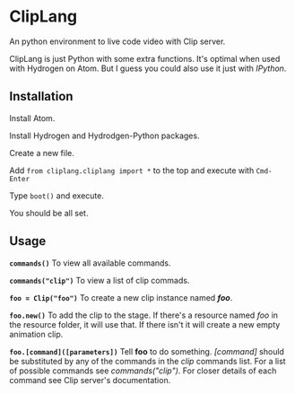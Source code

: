 # ClipLang

An python environment to live code video with Clip server.

ClipLang is just Python with some extra functions.  It's optimal when used with Hydrogen on Atom.  But I guess you could also use it just with *IPython*.

## Installation

Install Atom.

Install Hydrogen and Hydrodgen-Python packages.

Create a new file.

Add `from cliplang.cliplang import *` to the top and execute with `Cmd-Enter`

Type `boot()` and execute.

You should be all set.

## Usage


**`commands()`** To view all available commands.

**`commands("clip")`** To view a list of clip commads.

**`foo = Clip("foo")`** To create a new clip instance named ***foo***.

**`foo.new()`** To add the clip to the stage.  If there's a resource named *foo* in the resource folder, it will use that.  If there isn't it will create a new empty animation clip.

**`foo.[command]([parameters])`** Tell **foo** to do something.  *[command]* should be substituted by any of the commands in the *clip* commands list.  For a list of possible commands see *commands("clip")*.  For closer details of each command see Clip server's documentation.
